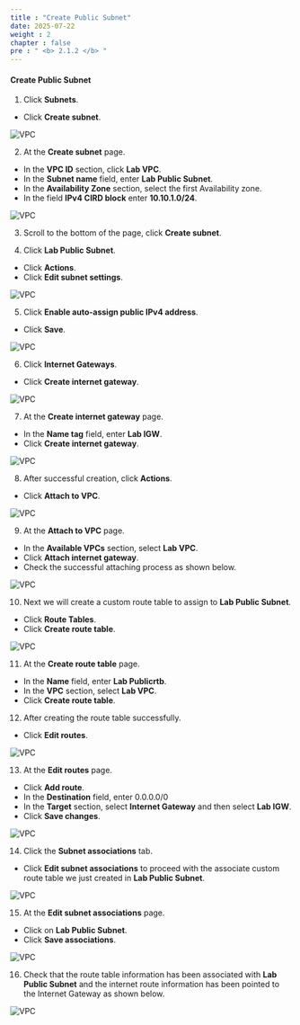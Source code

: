 ```yaml
---
title : "Create Public Subnet"
date: 2025-07-22
weight : 2
chapter : false
pre : " <b> 2.1.2 </b> "
---
```


#### Create Public Subnet

1. Click **Subnets**.
  + Click **Create subnet**.

![VPC](/images/imageAWS/publicsubnet1.png)

2. At the **Create subnet** page.
  + In the **VPC ID** section, click **Lab VPC**.
  + In the **Subnet name** field, enter **Lab Public Subnet**.
  + In the **Availability Zone** section, select the first Availability zone.
  + In the field **IPv4 CIRD block** enter **10.10.1.0/24**.

![VPC](/images/imageAWS/publicsubnet2.png)

3. Scroll to the bottom of the page, click **Create subnet**.

4. Click **Lab Public Subnet**.
  + Click **Actions**.
  + Click **Edit subnet settings**.

![VPC](/images/imageAWS/publicsubnet3.png)

5. Click **Enable auto-assign public IPv4 address**.
  + Click **Save**.

![VPC](/images/imageAWS/publicsubnet4.png)

6. Click **Internet Gateways**.
  + Click **Create internet gateway**.
  
![VPC](/images/imageAWS/publicsubnet5.png)

7. At the **Create internet gateway** page.
  + In the **Name tag** field, enter **Lab IGW**.
  + Click **Create internet gateway**.
  
![VPC](/images/imageAWS/publicsubnet6.png)

8. After successful creation, click **Actions**.
  + Click **Attach to VPC**.
 
![VPC](/images/imageAWS/publicsubnet7.png)

9. At the **Attach to VPC** page.
  + In the **Available VPCs** section, select **Lab VPC**.
  + Click **Attach internet gateway**.
  + Check the successful attaching process as shown below.

![VPC](/images/imageAWS/publicsubnet8.png)

10. Next we will create a custom route table to assign to **Lab Public Subnet**.
  + Click **Route Tables**.
  + Click **Create route table**.

![VPC](/images/imageAWS/publicsubnet9.png)

11. At the **Create route table** page.
  + In the **Name** field, enter **Lab Publicrtb**.
  + In the **VPC** section, select **Lab VPC**.
  + Click **Create route table**.

12. After creating the route table successfully.
  + Click **Edit routes**.
  
![VPC](/images/imageAWS/publicsubnet10.png)

13. At the **Edit routes** page.
  + Click **Add route**.
  + In the **Destination** field, enter 0.0.0.0/0
  + In the **Target** section, select **Internet Gateway** and then select **Lab IGW**.
  + Click **Save changes**.

![VPC](/images/imageAWS/publicsubnet11.png)

14. Click the **Subnet associations** tab.
  + Click **Edit subnet associations** to proceed with the associate custom route table we just created in **Lab Public Subnet**.


![VPC](/images/imageAWS/publicsubnet12.png)

15. At the **Edit subnet associations** page.
  + Click on **Lab Public Subnet**.
  + Click **Save associations**.

![VPC](/images/imageAWS/publicsubnet13.png)

16. Check that the route table information has been associated with **Lab Public Subnet** and the internet route information has been pointed to the Internet Gateway as shown below.

![VPC](/images/imageAWS/publicsubnet14.png)
